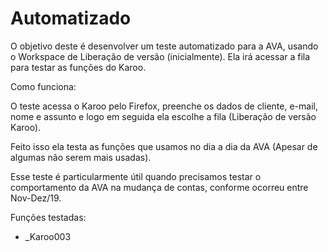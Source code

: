 # Automatizado
O objetivo deste é desenvolver um teste automatizado para a AVA, usando o Workspace de Liberação de versão (inicialmente).
Ela irá acessar a fila para testar as funções do Karoo.

Como funciona:

O teste acessa o Karoo pelo Firefox, preenche os dados de cliente, e-mail, nome e assunto e logo em seguida ela escolhe a fila (Liberação de versão Karoo).

Feito isso ela testa as funções que usamos no dia a dia da AVA (Apesar de algumas não serem mais usadas).

Esse teste é particularmente útil quando precisamos testar o comportamento da AVA na mudança de contas, conforme ocorreu entre Nov-Dez/19.

Funções testadas:

- _Karoo003
